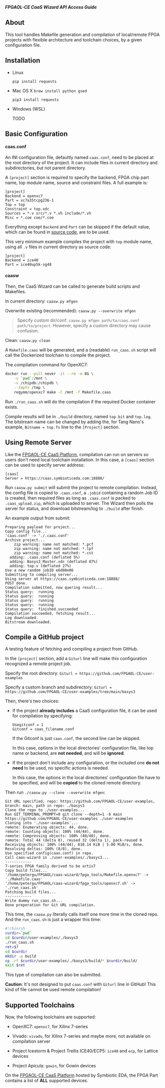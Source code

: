 ***FPGAOL-CE CaaS Wizard API Access Guide***

## About

This tool handles Makefile generation and compilation of local/remote FPGA projects with flexible architecture and toolchain choices, by a given configuration file. 

## Installation

- Linux

  `pip install requests`

- Mac OS X
  `brew install python gsed`

  `pip3 install requests`

- Windows (WSL)

  TODO

## Basic Configuration

#### **caas.conf**

An INI configuration file, defaultly named `caas.conf`, need to be placed at the root directory of the project. It can include files in current directory and subdirectories, but not parent directory. 

A `[project]` section is required to specify the backend, FPGA chip part name, top module name, source and constraint files. A full example is: 

```
[project]
Backend = openxc7
Part = xc7a35tcpg236-1
Top = top
Constraint = top.xdc
Sources = *.v src/*.v *.vh include/*.vh
Misc = *.coe coe/*.coe
```

Everything except `Backend` and `Part` can be skipped if the default value, which can be found in [source code](https://github.com/FPGAOL-CE/caas-wizard/blob/main/caasw.py#L23), are to be used. 

This very minimum example compiles the project with `top` module name, using all `.v` files in current directory as source code: 

```
[project]
Backend = ice40
Part = ice40up5k-sg48
```

#### **caasw**

Then, the CaaS Wizard can be called to generate build scripts and Makefiles. 

In current directory: `caasw.py mfgen`

Overwrite existing (recommended): `caasw.py --overwrite mfgen`

> Specify custom dir/conf: `caasw.py mfgen path/to/caas.conf path/to/project`. However, specify a custom directory may cause confusion. 

Clean: `caasw.py clean`

A `Makefile.caas` will be generated, and a (readable) `run_caas.sh` script will call the Dockerized toolchain to compile the project. 

The compilation command for OpenXC7: 

```sh
docker run --pull never -it --rm -m 8G \
	-v `pwd`:/mnt \
	-v /chipdb:/chipdb \
	--tmpfs /tmp \
	regymm/openxc7 make -C /mnt -f Makefile.caas
```

Run `./run_caas.sh` will do the compilation if the required Docker container exists. 

Compile results will be in `./build` directory, named `top.bit` and `top.log`. The bitstream name can be changed by adding the, for Tang Nano's example, `Bitname = top.fs` line to the `[Project]` section. 

## Using Remote Server

Like the [FPGAOL-CE CaaS Platform](https://caas.symbioticeda.com), compilation can run on servers so users don't need local toolchain installation. In this case, a `[caas]` section can be used to specify server address: 

```
[caas]
Server = https://caas.symbioticeda.com:18888/
```

Run `caasw.py submit` will submit the project to remote compilation. Instead, the config file is copied to `.caas.conf`, a `.jobid` containing a random Job ID is created, then required files as long as `.caas.conf` is packed to `.caas_upload.zip`, which is uploaded to server. The Wizard then polls the server for status, and download bitstream/log to `./build` after finish.  

An example output from submit:

```
Preparing payload for project...
Copy config file...
'caas.conf' -> './.caas.conf'
Archive project...
	zip warning: name not matched: *.pcf
	zip warning: name not matched: *.lpf
	zip warning: name not matched: *.cst
  adding: .caas.conf (deflated 5%)
  adding: Basys3_Master.xdc (deflated 87%)
  adding: top.v (deflated 27%)
Use a new random jobID e6d80e06
Submitting to compiling server...
Using server at https://caas.symbioticeda.com:18888/
POST done.
Compilation submitted, now quering result...
Status query:  running
Status query:  running
Status query:  running
Status query:  running
Status query:  finished.succeeded
Compilation succeeded, fetching result...
Log downloaded.
Bitstream downloaded.
```

## Compile a GitHub project

A testing feature of fetching and compiling a project from GitHub. 

In the `[project]` section, add a `Giturl` line will make this configuration recognized a remote project job. 

Specify the root directory: `Giturl = https://github.com/FPGAOL-CE/user-examples`

Specify a custom branch and subdirectory: `Giturl = https://github.com/FPGAOL-CE/user-examples/tree/main/basys3`

Then, there's two choices: 

- If the project **already includes** a CaaS configuration file, it can be used for compilation by specifying:

  ```
  Usegitconf = 1
  Gitconf = caas_filename.conf
  ```

  If the Gitconf is just `caas.conf`, the second line can be skipped. 

  In this case, options in the local directories' configuration file, like top name or backend, are **not needed**, and will be **ignored**. 

- If the project don't include any configuration, or the included one **do not need** to be used, no specific actions is needed. 

  In this case, the options in the local directories' configuration file have to be specified, and will be **copied** to the cloned remote directory. 

Then run `./caasw.py --clone --overwrite mfgen`: 

```
Git URL specified, repo: https://github.com/FPGAOL-CE/user-examples, branch: main, path in repo: ./basys3 
Clone the repo to ./user-examples...
Run GIT_TERMINAL_PROMPT=0 git clone --depth=1 -b main https://github.com/FPGAOL-CE/user-examples ./user-examples
Cloning into './user-examples'...
remote: Enumerating objects: 44, done.
remote: Counting objects: 100% (44/44), done.
remote: Compressing objects: 100% (40/40), done.
remote: Total 44 (delta 8), reused 32 (delta 1), pack-reused 0
Receiving objects: 100% (44/44), 610.14 KiB | 5.00 MiB/s, done.
Resolving deltas: 100% (8/8), done.
Use specified config(caas.conf) in repo.
Call caas-wizard in ./user-examples/./basys3...
------------
7-series FPGA family derived to be artix7
Copy build files...
'/home/petergu/FPGAOL/caas-wizard/fpga_tools/Makefile.openxc7' -> './Makefile.caas'
'/home/petergu/FPGAOL/caas-wizard/fpga_tools/openxc7.sh' -> './run_caas.sh'
Patching build files...
------------
Write dummy run_caas.sh...
Done preperation for Git URL compilation.
```

This time, the `caasw.py` literally calls itself one more time in the cloned repo. And the `run_caas.sh` is just a wrapper this time: 

```sh
#!/bin/sh
curdir=`pwd`
cd $curdir/user-examples/./basys3
./run_caas.sh
ret=$?
cd $curdir
mkdir -p build
cp -rf $curdir/user-examples/./basys3/build/* $curdir/build/
exit $ret
```

This type of compilation can also be submitted. 

**Caution**: It's not designed to put `caas.conf` with `Giturl` line in GitHub! This kind of file cannot be used remote compilation! 

## Supported Toolchains

Now, the following toolchains are supported: 

- OpenXC7: `openxc7`, for Xilinx 7-series
- Vivado: `vivado`, for Xilinx 7-series and maybe more, not available on compilation server

- Project Icestorm & Project Trellis  ICE40/ECP5: `ice40` and `ecp`, for Lattice devices
- Project Apicula: `gowin`, for Gowin devices

On the [FPGAOL-CE CaaS Platform](https://caas.symbioticeda.com) hosted by Symbiotic EDA, the FPGA Part contains a list of **ALL** supported devices. 
